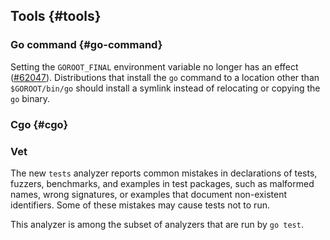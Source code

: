 ## Tools {#tools}

### Go command {#go-command}

Setting the `GOROOT_FINAL` environment variable no longer has an effect
([#62047](https://go.dev/issue/62047)).
Distributions that install the `go` command to a location other than
`$GOROOT/bin/go` should install a symlink instead of relocating
or copying the `go` binary.

### Cgo {#cgo}

### Vet

The new `tests` analyzer reports common mistakes in declarations of
tests, fuzzers, benchmarks, and examples in test packages, such as
malformed names, wrong signatures, or examples that document
non-existent identifiers. Some of these mistakes may cause tests not
to run.

This analyzer is among the subset of analyzers that are run by `go test`.